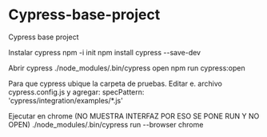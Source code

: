 # Cypress-base-project
Cypress base project

Instalar cypress
npm -i init
npm install cypress --save-dev


Abrir cypress
./node_modules/.bin/cypress open
npm run cypress:open


Para que cypress ubique la carpeta de pruebas. Editar e. archivo cypress.config.js y agregar:
	specPattern: 'cypress/integration/examples/*.js'



Ejecutar en chrome (NO MUESTRA INTERFAZ POR ESO SE PONE RUN Y NO OPEN)
./node_modules/.bin/cypress run --browser chrome
